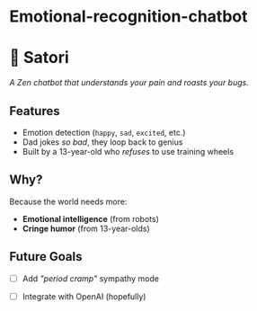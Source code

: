 # Emotional-recognition-chatbot

# 🤖 Satori  
*A Zen chatbot that understands your pain and roasts your bugs.*  

## Features  
- Emotion detection (`happy`, `sad`, `excited`, etc.)  
- Dad jokes *so bad*, they loop back to genius  
- Built by a 13-year-old who *refuses* to use training wheels  

## Why?  
Because the world needs more:  
- **Emotional intelligence** (from robots)  
- **Cringe humor** (from 13-year-olds)  

## Future Goals  
- [ ] Add *"period cramp"* sympathy mode   
- [ ] Integrate with OpenAI (hopefully)  

